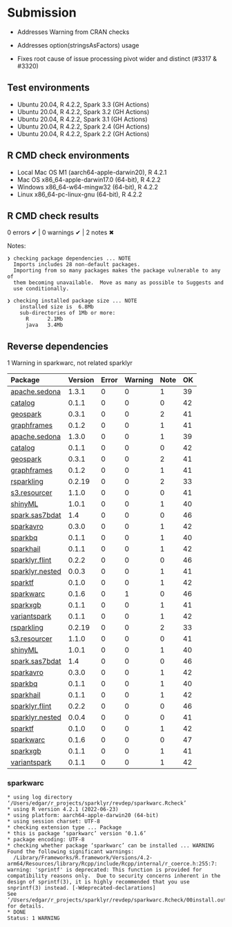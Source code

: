 # Submission

- Addresses Warning from CRAN checks

- Addresses option(stringsAsFactors) usage

- Fixes root cause of issue processing pivot wider and distinct (#3317 & #3320)


## Test environments

- Ubuntu 20.04, R 4.2.2, Spark 3.3 (GH Actions)
- Ubuntu 20.04, R 4.2.2, Spark 3.2 (GH Actions)
- Ubuntu 20.04, R 4.2.2, Spark 3.1 (GH Actions)
- Ubuntu 20.04, R 4.2.2, Spark 2.4 (GH Actions)
- Ubuntu 20.04, R 4.2.2, Spark 2.2 (GH Actions)
  
## R CMD check environments

- Local Mac OS M1 (aarch64-apple-darwin20), R 4.2.1
- Mac OS x86_64-apple-darwin17.0 (64-bit), R 4.2.2
- Windows  x86_64-w64-mingw32 (64-bit), R 4.2.2
- Linux x86_64-pc-linux-gnu (64-bit), R 4.2.2


## R CMD check results

0 errors ✔ | 0 warnings ✔ | 2 notes ✖

Notes:

```
❯ checking package dependencies ... NOTE
  Imports includes 28 non-default packages.
  Importing from so many packages makes the package vulnerable to any of
  them becoming unavailable.  Move as many as possible to Suggests and
  use conditionally.

❯ checking installed package size ... NOTE
    installed size is  6.8Mb
    sub-directories of 1Mb or more:
      R      2.1Mb
      java   3.4Mb
```

## Reverse dependencies

1 Warning in sparkwarc, not related sparklyr

|Package|Version|Error|Warning|Note|OK|
|:---|:---|:---|:---|:---|:---|
|[apache.sedona](#apache.sedona)|1.3.1|0|0|1|39|
|[catalog](#catalog)|0.1.1|0|0|0|42|
|[geospark](#geospark)|0.3.1|0|0|2|41|
|[graphframes](#graphframes)|0.1.2|0|0|1|41|
|[apache.sedona](#apache.sedona)|1.3.0|0|0|1|39|
|[catalog](#catalog)|0.1.1|0|0|0|42|
|[geospark](#geospark)|0.3.1|0|0|2|41|
|[graphframes](#graphframes)|0.1.2|0|0|1|41|
|[rsparkling](#rsparkling)|0.2.19|0|0|2|33|
|[s3.resourcer](#s3.resourcer)|1.1.0|0|0|0|41|
|[shinyML](#shinyML)|1.0.1|0|0|1|40|
|[spark.sas7bdat](#spark.sas7bdat)|1.4|0|0|0|46|
|[sparkavro](#sparkavro)|0.3.0|0|0|1|42|
|[sparkbq](#sparkbq)|0.1.1|0|0|1|40|
|[sparkhail](#sparkhail)|0.1.1|0|0|1|42|
|[sparklyr.flint](#sparklyr.flint)|0.2.2|0|0|0|46|
|[sparklyr.nested](#sparklyr.nested)|0.0.3|0|0|1|41|
|[sparktf](#sparktf)|0.1.0|0|0|1|42|
|[sparkwarc](#sparkwarc)|0.1.6|0|1|0|46|
|[sparkxgb](#sparkxgb)|0.1.1|0|0|1|41|
|[variantspark](#variantspark)|0.1.1|0|0|1|42|
|[rsparkling](#rsparkling)|0.2.19|0|0|2|33|
|[s3.resourcer](#s3.resourcer)|1.1.0|0|0|0|41|
|[shinyML](#shinyML)|1.0.1|0|0|1|40|
|[spark.sas7bdat](#spark.sas7bdat)|1.4|0|0|0|46|
|[sparkavro](#sparkavro)|0.3.0|0|0|1|42|
|[sparkbq](#sparkbq)|0.1.1|0|0|1|40|
|[sparkhail](#sparkhail)|0.1.1|0|0|1|42|
|[sparklyr.flint](#sparklyr.flint)|0.2.2|0|0|0|46|
|[sparklyr.nested](#sparklyr.nested)|0.0.4|0|0|0|41|
|[sparktf](#sparktf)|0.1.0|0|0|1|42|
|[sparkwarc](#sparkwarc)|0.1.6|0|0|0|47|
|[sparkxgb](#sparkxgb)|0.1.1|0|0|1|41|
|[variantspark](#variantspark)|0.1.1|0|0|1|42|

###  sparkwarc
```
* using log directory ‘/Users/edgar/r_projects/sparklyr/revdep/sparkwarc.Rcheck’
* using R version 4.2.1 (2022-06-23)
* using platform: aarch64-apple-darwin20 (64-bit)
* using session charset: UTF-8
* checking extension type ... Package
* this is package ‘sparkwarc’ version ‘0.1.6’
* package encoding: UTF-8
* checking whether package ‘sparkwarc’ can be installed ... WARNING
Found the following significant warnings:
  /Library/Frameworks/R.framework/Versions/4.2-arm64/Resources/library/Rcpp/include/Rcpp/internal/r_coerce.h:255:7: warning: 'sprintf' is deprecated: This function is provided for compatibility reasons only.  Due to security concerns inherent in the design of sprintf(3), it is highly recommended that you use snprintf(3) instead. [-Wdeprecated-declarations]
See ‘/Users/edgar/r_projects/sparklyr/revdep/sparkwarc.Rcheck/00install.out’ for details.
* DONE
Status: 1 WARNING
```

